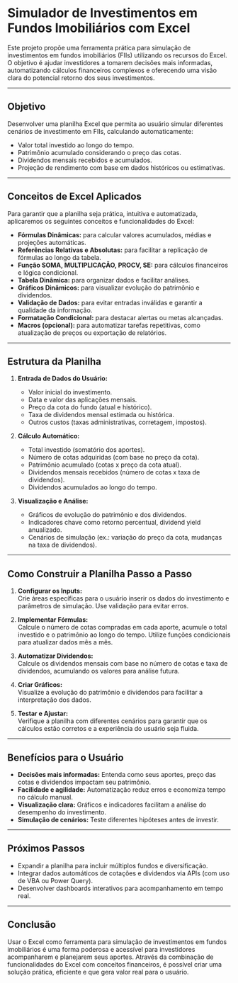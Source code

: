 # Simulador de Investimentos em Fundos Imobiliários com Excel

Este projeto propõe uma ferramenta prática para simulação de investimentos em fundos imobiliários (FIIs) utilizando os recursos do Excel. O objetivo é ajudar investidores a tomarem decisões mais informadas, automatizando cálculos financeiros complexos e oferecendo uma visão clara do potencial retorno dos seus investimentos.

---

## Objetivo

Desenvolver uma planilha Excel que permita ao usuário simular diferentes cenários de investimento em FIIs, calculando automaticamente:

- Valor total investido ao longo do tempo.
- Patrimônio acumulado considerando o preço das cotas.
- Dividendos mensais recebidos e acumulados.
- Projeção de rendimento com base em dados históricos ou estimativas.

---

## Conceitos de Excel Aplicados

Para garantir que a planilha seja prática, intuitiva e automatizada, aplicaremos os seguintes conceitos e funcionalidades do Excel:

- **Fórmulas Dinâmicas:** para calcular valores acumulados, médias e projeções automáticas.
- **Referências Relativas e Absolutas:** para facilitar a replicação de fórmulas ao longo da tabela.
- **Função SOMA, MULTIPLICAÇÃO, PROCV, SE:** para cálculos financeiros e lógica condicional.
- **Tabela Dinâmica:** para organizar dados e facilitar análises.
- **Gráficos Dinâmicos:** para visualizar evolução do patrimônio e dividendos.
- **Validação de Dados:** para evitar entradas inválidas e garantir a qualidade da informação.
- **Formatação Condicional:** para destacar alertas ou metas alcançadas.
- **Macros (opcional):** para automatizar tarefas repetitivas, como atualização de preços ou exportação de relatórios.

---

## Estrutura da Planilha

1. **Entrada de Dados do Usuário:**

   - Valor inicial do investimento.
   - Data e valor das aplicações mensais.
   - Preço da cota do fundo (atual e histórico).
   - Taxa de dividendos mensal estimada ou histórica.
   - Outros custos (taxas administrativas, corretagem, impostos).

2. **Cálculo Automático:**

   - Total investido (somatório dos aportes).
   - Número de cotas adquiridas (com base no preço da cota).
   - Patrimônio acumulado (cotas x preço da cota atual).
   - Dividendos mensais recebidos (número de cotas x taxa de dividendos).
   - Dividendos acumulados ao longo do tempo.

3. **Visualização e Análise:**

   - Gráficos de evolução do patrimônio e dos dividendos.
   - Indicadores chave como retorno percentual, dividend yield anualizado.
   - Cenários de simulação (ex.: variação do preço da cota, mudanças na taxa de dividendos).

---

## Como Construir a Planilha Passo a Passo

1. **Configurar os Inputs:**  
   Crie áreas específicas para o usuário inserir os dados do investimento e parâmetros de simulação. Use validação para evitar erros.

2. **Implementar Fórmulas:**  
   Calcule o número de cotas compradas em cada aporte, acumule o total investido e o patrimônio ao longo do tempo. Utilize funções condicionais para atualizar dados mês a mês.

3. **Automatizar Dividendos:**  
   Calcule os dividendos mensais com base no número de cotas e taxa de dividendos, acumulando os valores para análise futura.

4. **Criar Gráficos:**  
   Visualize a evolução do patrimônio e dividendos para facilitar a interpretação dos dados.

5. **Testar e Ajustar:**  
   Verifique a planilha com diferentes cenários para garantir que os cálculos estão corretos e a experiência do usuário seja fluida.

---

## Benefícios para o Usuário

- **Decisões mais informadas:** Entenda como seus aportes, preço das cotas e dividendos impactam seu patrimônio.  
- **Facilidade e agilidade:** Automatização reduz erros e economiza tempo no cálculo manual.  
- **Visualização clara:** Gráficos e indicadores facilitam a análise do desempenho do investimento.  
- **Simulação de cenários:** Teste diferentes hipóteses antes de investir.

---

## Próximos Passos

- Expandir a planilha para incluir múltiplos fundos e diversificação.  
- Integrar dados automáticos de cotações e dividendos via APIs (com uso de VBA ou Power Query).  
- Desenvolver dashboards interativos para acompanhamento em tempo real.

---

## Conclusão

Usar o Excel como ferramenta para simulação de investimentos em fundos imobiliários é uma forma poderosa e acessível para investidores acompanharem e planejarem seus aportes. Através da combinação de funcionalidades do Excel com conceitos financeiros, é possível criar uma solução prática, eficiente e que gera valor real para o usuário.
